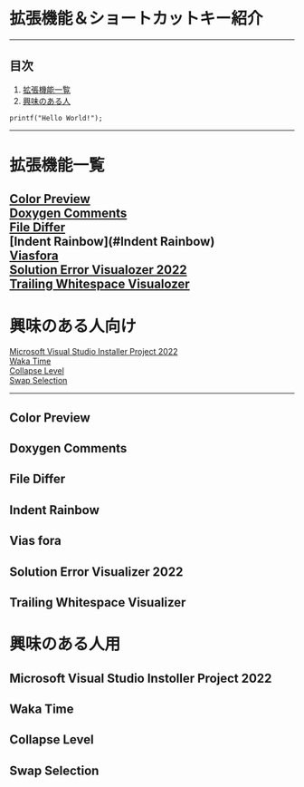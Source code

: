 # 拡張機能＆ショートカットキー紹介
* * *
## 目次
1. [拡張機能一覧](#拡張機能一覧)  
1. [興味のある人](#興味のある人向け)
```
printf("Hello World!");
```

* * *
# 拡張機能一覧
[Color Preview](#Color-Preview)  
[Doxygen Comments](#Doxygen-Comments)  
[File Differ](#File-Differ)  
[Indent Rainbow](#Indent Rainbow)  
[Viasfora](#Viasfora)  
[Solution Error Visualozer 2022](#Solution-Error-Visualozer-2022)  
[Trailing Whitespace Visualozer](#Trailing-Whitespace-Visualozer)  
---
# 興味のある人向け
[Microsoft Visual Studio Installer Project 2022](#Microsoft-Visual-Studio-Instoller-Project-2022)  
[Waka Time](#Waka-Time)  
[Collapse Level](#Collapse-Level)  
[Swap Selection](#Swap-Selection)  
* * *  

## Color Preview

## Doxygen Comments

## File Differ

## Indent Rainbow

## Vias fora

## Solution Error Visualizer 2022

## Trailing Whitespace Visualizer

# 興味のある人用
## Microsoft Visual Studio Instoller Project 2022

## Waka Time

## Collapse Level

## Swap Selection
